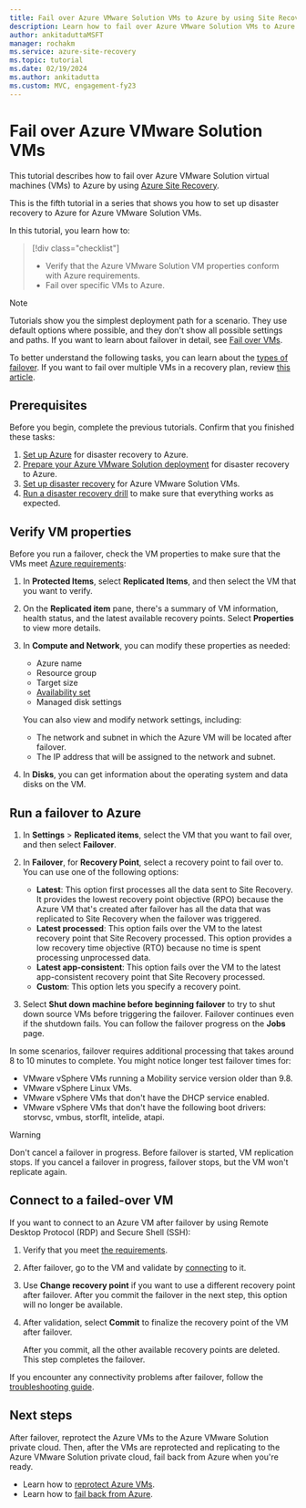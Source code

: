 ```yaml
---
title: Fail over Azure VMware Solution VMs to Azure by using Site Recovery 
description: Learn how to fail over Azure VMware Solution VMs to Azure in Azure Site Recovery.
author: ankitaduttaMSFT
manager: rochakm
ms.service: azure-site-recovery
ms.topic: tutorial
ms.date: 02/19/2024
ms.author: ankitadutta
ms.custom: MVC, engagement-fy23
---
```

# Fail over Azure VMware Solution VMs

This tutorial describes how to fail over Azure VMware Solution virtual machines (VMs) to Azure by using [Azure Site Recovery](site-recovery-overview.md).

This is the fifth tutorial in a series that shows you how to set up disaster recovery to Azure for Azure VMware Solution VMs.

In this tutorial, you learn how to:

> [!div class="checklist"]
>
> * Verify that the Azure VMware Solution VM properties conform with Azure requirements.
> * Fail over specific VMs to Azure.

> [!NOTE]
> Tutorials show you the simplest deployment path for a scenario. They use default options where possible, and they don't show all possible settings and paths. If you want to learn about failover in detail, see [Fail over VMs](site-recovery-failover.md).

To better understand the following tasks, you can learn about the [types of failover](failover-failback-overview.md#types-of-failover). If you want to fail over multiple VMs in a recovery plan, review [this article](site-recovery-failover.md).

## Prerequisites

Before you begin, complete the previous tutorials. Confirm that you finished these tasks:

1. [Set up Azure](avs-tutorial-prepare-azure.md) for disaster recovery to Azure.
2. [Prepare your Azure VMware Solution deployment](avs-tutorial-prepare-avs.md) for disaster recovery to Azure.
3. [Set up disaster recovery](avs-tutorial-replication.md) for Azure VMware Solution VMs.
4. [Run a disaster recovery drill](avs-tutorial-dr-drill-azure.md) to make sure that everything works as expected.

## Verify VM properties

Before you run a failover, check the VM properties to make sure that the VMs meet [Azure requirements](vmware-physical-azure-support-matrix.md#replicated-machines):

1. In **Protected Items**, select **Replicated Items**, and then select the VM that you want to verify.

2. On the **Replicated item** pane, there's a summary of VM information, health status, and the latest available recovery points. Select **Properties** to view more details.

3. In **Compute and Network**, you can modify these properties as needed:

   * Azure name
   * Resource group
   * Target size
   * [Availability set](../virtual-machines/windows/tutorial-availability-sets.md)
   * Managed disk settings

   You can also view and modify network settings, including:

    * The network and subnet in which the Azure VM will be located after failover.
    * The IP address that will be assigned to the network and subnet.

4. In **Disks**, you can get information about the operating system and data disks on the VM.

## Run a failover to Azure

1. In **Settings** > **Replicated items**, select the VM that you want to fail over, and then select **Failover**.
2. In **Failover**, for **Recovery Point**, select a recovery point to fail over to. You can use one of the following options:
   * **Latest**: This option first processes all the data sent to Site Recovery. It provides the lowest recovery point objective (RPO) because the Azure VM that's created after failover has all the data that was replicated to Site Recovery when the failover was triggered.
   * **Latest processed**: This option fails over the VM to the latest recovery point that Site Recovery processed. This option provides a low recovery time objective (RTO) because no time is spent processing unprocessed data.
   * **Latest app-consistent**: This option fails over the VM to the latest app-consistent recovery point that Site Recovery processed.
   * **Custom**: This option lets you specify a recovery point.

3. Select **Shut down machine before beginning failover** to try to shut down source VMs before triggering the failover. Failover continues even if the shutdown fails. You can follow the failover progress on the **Jobs** page.

In some scenarios, failover requires additional processing that takes around 8 to 10 minutes to complete. You might notice longer test failover times for:

* VMware vSphere VMs running a Mobility service version older than 9.8.
* VMware vSphere Linux VMs.
* VMware vSphere VMs that don't have the DHCP service enabled.
* VMware vSphere VMs that don't have the following boot drivers: storvsc, vmbus, storflt, intelide, atapi.

> [!WARNING]
> Don't cancel a failover in progress. Before failover is started, VM replication stops. If you cancel a failover in progress, failover stops, but the VM won't replicate again.

## Connect to a failed-over VM

If you want to connect to an Azure VM after failover by using Remote Desktop Protocol (RDP) and Secure Shell (SSH):

1. Verify that you meet [the requirements](failover-failback-overview.md#connect-to-azure-after-failover).
2. After failover, go to the VM and validate by [connecting](../virtual-machines/windows/connect-logon.md) to it.
3. Use **Change recovery point** if you want to use a different recovery point after failover. After you commit the failover in the next step, this option will no longer be available.
4. After validation, select **Commit** to finalize the recovery point of the VM after failover.

   After you commit, all the other available recovery points are deleted. This step completes the failover.

If you encounter any connectivity problems after failover, follow the [troubleshooting guide](site-recovery-failover-to-azure-troubleshoot.md).

## Next steps

After failover, reprotect the Azure VMs to the Azure VMware Solution private cloud. Then, after the VMs are reprotected and replicating to the Azure VMware Solution private cloud, fail back from Azure when you're ready.


- Learn how to [reprotect Azure VMs](avs-tutorial-reprotect.md).
- Learn how to [fail back from Azure](avs-tutorial-failback.md).

